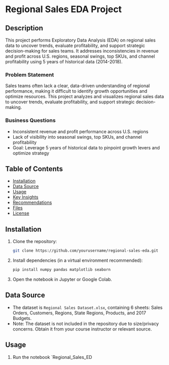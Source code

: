 # Regional Sales EDA Project

## Description
This project performs Exploratory Data Analysis (EDA) on regional sales data to uncover trends, evaluate profitability, and support strategic decision-making for sales teams. It addresses inconsistencies in revenue and profit across U.S. regions, seasonal swings, top SKUs, and channel profitability using 5 years of historical data (2014-2018).

### Problem Statement
Sales teams often lack a clear, data-driven understanding of regional performance, making it difficult to identify growth opportunities and optimize resources. This project analyzes and visualizes regional sales data to uncover trends, evaluate profitability, and support strategic decision-making.

### Business Questions
- Inconsistent revenue and profit performance across U.S. regions
- Lack of visibility into seasonal swings, top SKUs, and channel profitability
- Goal: Leverage 5 years of historical data to pinpoint growth levers and optimize strategy

## Table of Contents
- [Installation](#installation)
- [Data Source](#data-source)
- [Usage](#usage)
- [Key Insights](#key-insights)
- [Recommendations](#recommendations)
- [Files](#files)
- [License](#license)

## Installation
1. Clone the repository:
   ```bash
   git clone https://github.com/yourusername/regional-sales-eda.git
   ```
2. Install dependencies (in a virtual environment recommended):
   ```bash
   pip install numpy pandas matplotlib seaborn
   ```
3. Open the notebook in Jupyter or Google Colab.

## Data Source
- The dataset is `Regional Sales Dataset.xlsx`, containing 6 sheets: Sales Orders, Customers, Regions, State Regions, Products, and 2017 Budgets.
- Note: The dataset is not included in the repository due to size/privacy concerns. Obtain it from your course instructor or relevant source.

## Usage
1. Run the notebook `Regional_Sales_ED